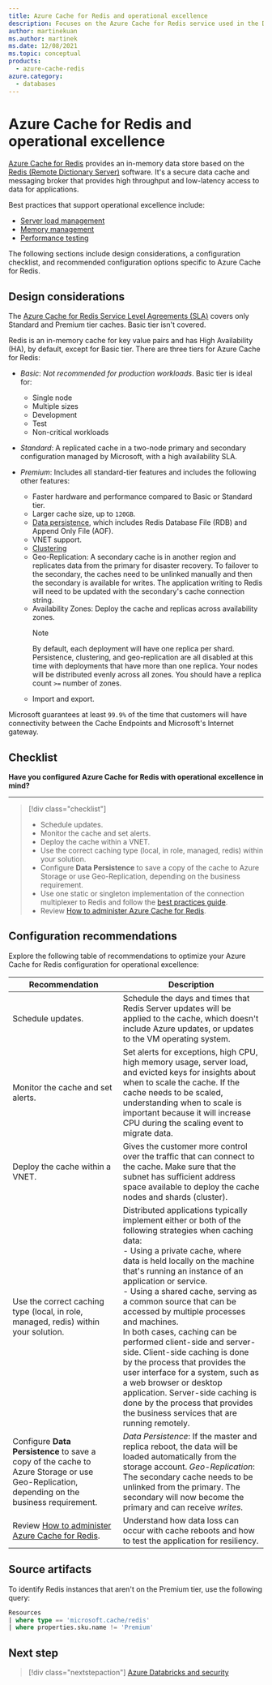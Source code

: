 ```yaml
---
title: Azure Cache for Redis and operational excellence
description: Focuses on the Azure Cache for Redis service used in the Data solution to provide best-practice, configuration recommendations, and design considerations related to Operational Excellence.
author: martinekuan
ms.author: martinek
ms.date: 12/08/2021
ms.topic: conceptual
products:
  - azure-cache-redis
azure.category:
  - databases
---
```


# Azure Cache for Redis and operational excellence

[Azure Cache for Redis](/azure/azure-cache-for-redis/cache-overview) provides an in-memory data store based on the [Redis (Remote Dictionary Server)](https://redis.io/) software. It's a secure data cache and messaging broker that provides high throughput and low-latency access to data for applications.

Best practices that support operational excellence include:

- [Server load management](/azure/azure-cache-for-redis/cache-best-practices-server-load)
- [Memory management](/azure/azure-cache-for-redis/cache-best-practices-memory-management)
- [Performance testing](/azure/azure-cache-for-redis/cache-best-practices-performance)

The following sections include design considerations, a configuration checklist, and recommended configuration options specific to Azure Cache for Redis.

## Design considerations

The [Azure Cache for Redis Service Level Agreements (SLA)](https://azure.microsoft.com/support/legal/sla/cache/v1_0/) covers only Standard and Premium tier caches. Basic tier isn't covered.

Redis is an in-memory cache for key value pairs and has High Availability (HA), by default, except for Basic tier. There are three tiers for Azure Cache for Redis:

- *Basic*: *Not recommended for production workloads*. Basic tier is ideal for:
  - Single node
  - Multiple sizes
  - Development
  - Test
  - Non-critical workloads

- *Standard*: A replicated cache in a two-node primary and secondary configuration managed by Microsoft, with a high availability SLA.
- *Premium*: Includes all standard-tier features and includes the following other features:
  - Faster hardware and performance compared to Basic or Standard tier.
  - Larger cache size, up to `120GB`.
  - [Data persistence](https://redis.io/topics/persistence), which includes Redis Database File (RDB) and Append Only File (AOF).
  - VNET support.
  - [Clustering](/azure/azure-cache-for-redis/cache-best-practices-scale)
  - Geo-Replication: A secondary cache is in another region and replicates data from the primary for disaster recovery. To failover to the secondary, the caches need to be unlinked manually and then the secondary is available for writes. The application writing to Redis will need to be updated with the secondary's cache connection string.
  - Availability Zones: Deploy the cache and replicas across availability zones.
    > [!NOTE]
    > By default, each deployment will have one replica per shard. Persistence, clustering, and geo-replication are all disabled at this time with deployments that have more than one replica. Your nodes will be distributed evenly across all zones. You should have a replica count `>=` number of zones.
  - Import and export.

Microsoft guarantees at least `99.9%` of the time that customers will have connectivity between the Cache Endpoints and Microsoft's Internet gateway.

## Checklist

**Have you configured Azure Cache for Redis with operational excellence in mind?**
***

> [!div class="checklist"]
> - Schedule updates.
> - Monitor the cache and set alerts.
> - Deploy the cache within a VNET.
> - Use the correct caching type (local, in role, managed, redis) within your solution.
> - Configure **Data Persistence** to save a copy of the cache to Azure Storage or use Geo-Replication, depending on the business requirement.
> - Use one static or singleton implementation of the connection multiplexer to Redis and follow the [best practices guide](/azure/azure-cache-for-redis/).
> - Review [How to administer Azure Cache for Redis](/azure/azure-cache-for-redis/cache-administration#reboot).

## Configuration recommendations

Explore the following table of recommendations to optimize your Azure Cache for Redis configuration for operational excellence:

|Recommendation|Description|
|--------------|-----------|
|Schedule updates.|Schedule the days and times that Redis Server updates will be applied to the cache, which doesn't include Azure updates, or updates to the VM operating system.|
|Monitor the cache and set alerts.|Set alerts for exceptions, high CPU, high memory usage, server load, and evicted keys for insights about when to scale the cache. If the cache needs to be scaled, understanding when to scale is important because it will increase CPU during the scaling event to migrate data.|
|Deploy the cache within a VNET.|Gives the customer more control over the traffic that can connect to the cache. Make sure that the subnet has sufficient address space available to deploy the cache nodes and shards (cluster).|
|Use the correct caching type (local, in role, managed, redis) within your solution.|Distributed applications typically implement either or both of the following strategies when caching data: <br>- Using a private cache, where data is held locally on the machine that's running an instance of an application or service. <br>- Using a shared cache, serving as a common source that can be accessed by multiple processes and machines. <br>In both cases, caching can be performed client-side and server-side. Client-side caching is done by the process that provides the user interface for a system, such as a web browser or desktop application. Server-side caching is done by the process that provides the business services that are running remotely.|
|Configure **Data Persistence** to save a copy of the cache to Azure Storage or use Geo-Replication, depending on the business requirement.|*Data Persistence*: If the master and replica reboot, the data will be loaded automatically from the storage account. *Geo-Replication*: The secondary cache needs to be unlinked from the primary. The secondary will now become the primary and can receive *writes*.|
|Review [How to administer Azure Cache for Redis](/azure/azure-cache-for-redis/cache-administration#reboot).|Understand how data loss can occur with cache reboots and how to test the application for resiliency.|

## Source artifacts

To identify Redis instances that aren't on the Premium tier, use the following query:

```sql
Resources 
| where type == 'microsoft.cache/redis'
| where properties.sku.name != 'Premium'
```

## Next step

> [!div class="nextstepaction"]
> [Azure Databricks and security](../azure-databricks-security.md)
